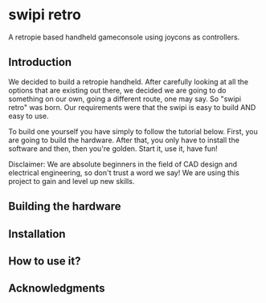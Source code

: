 # swipi retro
A retropie based handheld gameconsole using joycons as controllers.

## Introduction
We decided to build a retropie handheld. After carefully looking at all the options that are existing out there, we decided we are going to do something on our own, going a different route, one may say. So "swipi retro" was born. Our requirements were that the swipi is easy to build AND easy to use.

To build one yourself you have simply to follow the tutorial below. First, you are going to build the hardware. After that, you only have to install the software and then, then you're golden. Start it, use it, have fun!

Disclaimer: We are absolute beginners in the field of CAD design and electrical engineering, so don't trust a word we say! We are using this project to gain and level up new skills.

## Building the hardware

## Installation

## How to use it?

## Acknowledgments
